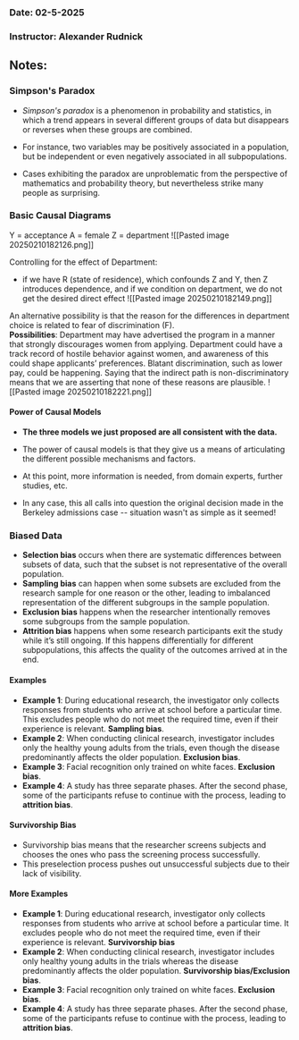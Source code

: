### Date: 02-5-2025
### Instructor: Alexander Rudnick


## Notes:

### Simpson's Paradox
- *Simpson's paradox* is a phenomenon in probability and statistics, in which a trend appears in several different groups of data but disappears or reverses when these groups are combined. 

- For instance, two variables may be positively associated in a population, but be independent or even negatively associated in all subpopulations.
- Cases exhibiting the paradox are unproblematic from the perspective of mathematics and probability theory, but nevertheless strike many people as surprising.

### Basic Causal Diagrams
Y = acceptance
A = female
Z = department
![[Pasted image 20250210182126.png]]

Controlling for the effect of Department:
- if we have R (state of residence), which confounds Z and Y, then Z introduces dependence,  and if we condition on department, we do not get the desired direct effect
![[Pasted image 20250210182149.png]]

An alternative possibility is that the reason for the differences in department choice is related to fear of discrimination (F).   
**Possibilities**:
	Department may have advertised the program in a manner that strongly discourages women from applying.
	Department could have a track record of hostile behavior against women, and awareness of this could shape applicants’ preferences.
	Blatant discrimination, such as lower pay, could be happening.
	Saying that the indirect path is non-discriminatory means that we are asserting that none of these reasons are plausible.
![[Pasted image 20250210182221.png]]

#### Power of Causal Models
- **The three models we just proposed are all consistent with the data.**

- The power of causal models is that they give us a means of articulating the different possible mechanisms and factors.

- At this point, more information is needed, from domain experts, further studies, etc.

- In any case, this all calls into question the original decision made in the Berkeley admissions case -- situation wasn't as simple as it seemed!

### Biased Data
- **Selection bias** occurs when there are systematic differences between subsets of data, such that the subset is not representative of the overall population.
- **Sampling bias** can happen when some subsets are excluded from the research sample for one reason or the other, leading to imbalanced representation of the different subgroups in the sample population. 
- **Exclusion bias** happens when the researcher intentionally removes some subgroups from the sample population. 
- **Attrition bias** happens when some research participants exit the study while it’s still ongoing.  If this happens differentially for different subpopulations, this affects the quality of the outcomes arrived at in the end. 

#### Examples
- **Example 1**:   During educational research, the investigator only collects responses from students who arrive at school before a particular time. This excludes people who do not meet the required time, even if their experience is relevant.  **Sampling bias**.
- **Example 2**:  When conducting clinical research, investigator includes only the healthy young adults from the trials, even though the disease predominantly affects the older population.  **Exclusion bias**.
- **Example 3**: Facial recognition only trained on white faces.  **Exclusion bias**.
- **Example 4**: A study has three separate phases. After the second phase, some of the participants refuse to continue with the process, leading to **attrition bias**. 

#### Survivorship Bias
- Survivorship bias means that the researcher screens subjects and chooses the ones who pass the screening process successfully. 
- This preselection process pushes out unsuccessful subjects due to their lack of visibility.  

#### More Examples
- **Example 1**:   During educational research, investigator only collects responses from students who arrive at school before a particular time. It excludes people who do not meet the required time, even if their experience is relevant.  **Survivorship bias**
- **Example 2**:  When conducting clinical research, investigator includes only healthy young adults in the trials whereas the disease predominantly affects the older population.  **Survivorship bias/Exclusion bias**.
- **Example 3**: Facial recognition only trained on white faces.  **Exclusion bias**.
- **Example 4**: A study has three separate phases. After the second phase, some of the participants refuse to continue with the process, leading to **attrition bias**. 
